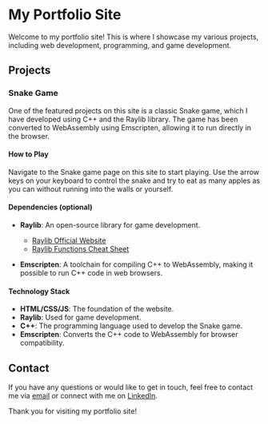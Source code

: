 # My Portfolio Site

Welcome to my portfolio site! This is where I showcase my various projects, including web development, programming, and game development.

## Projects

### Snake Game

One of the featured projects on this site is a classic Snake game, which I have developed using C++ and the Raylib library. The game has been converted to WebAssembly using Emscripten, allowing it to run directly in the browser.

#### How to Play

Navigate to the Snake game page on this site to start playing. Use the arrow keys on your keyboard to control the snake and try to eat as many apples as you can without running into the walls or yourself.

#### Dependencies (optional)

- **Raylib**: An open-source library for game development.
  - [Raylib Official Website](https://www.raylib.com/)
  - [Raylib Functions Cheat Sheet](https://www.raylib.com/cheatsheet/cheatsheet.html)

- **Emscripten**: A toolchain for compiling C++ to WebAssembly, making it possible to run C++ code in web browsers.

#### Technology Stack

- **HTML/CSS/JS**: The foundation of the website.
- **Raylib**: Used for game development.
- **C++**: The programming language used to develop the Snake game.
- **Emscripten**: Converts the C++ code to WebAssembly for browser compatibility.

## Contact

If you have any questions or would like to get in touch, feel free to contact me via [email](suyog.acharya10@gmail.com) or connect with me on [LinkedIn](pending...).

Thank you for visiting my portfolio site!
